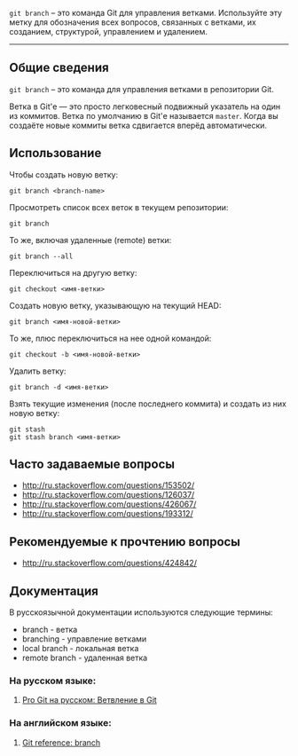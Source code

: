 `git branch` – это команда Git для управления ветками.
Используйте эту метку для обозначения всех вопросов, связанных с ветками, их созданием, структурой, управлением и удалением.

----
## Общие сведения
`git branch` – это команда для управления ветками в репозитории Git.

Ветка в Git'е — это просто легковесный подвижный указатель на один из коммитов. Ветка по умолчанию в Git'е называется `master`. Когда вы создаёте новые коммиты ветка сдвигается вперёд автоматически. 

## Использование
Чтобы создать новую ветку:  

    git branch <branch-name>

Просмотреть список всех веток в текущем репозитории:

    git branch
    
То же, включая удаленные (remote) ветки:

    git branch --all

Переключиться на другую ветку:

    git checkout <имя-ветки>

Создать новую ветку, указывающую на текущий HEAD:

    git branch <имя-новой-ветки>
    
То же, плюс переключиться на нее одной командой:

    git checkout -b <имя-новой-ветки>

Удалить ветку:

    git branch -d <имя-ветки>

Взять текущие изменения (после последнего коммита) и создать из них новую ветку:

    git stash
    git stash branch <имя-ветки>


## Часто задаваемые вопросы

* http://ru.stackoverflow.com/questions/153502/
* http://ru.stackoverflow.com/questions/126037/
* http://ru.stackoverflow.com/questions/426067/
* http://ru.stackoverflow.com/questions/193312/

## Рекомендуемые к прочтению вопросы

* http://ru.stackoverflow.com/questions/424842/


## Документация

В русскоязычной документации используются следующие термины:

* branch - ветка
* branching - управление ветками
* local branch - локальная ветка
* remote branch - удаленная ветка 
    
### На русском языке:

1. [Pro Git на русском: Ветвление в Git][1]

### На английском языке:

1. [Git reference: branch][2]


[1]: http://git-scm.com/book/ru/v1/%D0%92%D0%B5%D1%82%D0%B2%D0%BB%D0%B5%D0%BD%D0%B8%D0%B5-%D0%B2-Git
[2]: http://git-scm.com/docs/git-branch

